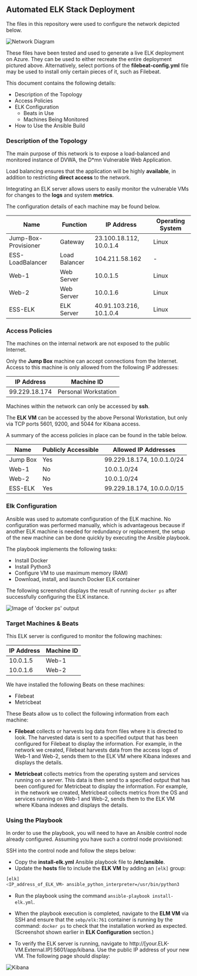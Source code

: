 ## Automated ELK Stack Deployment

The files in this repository were used to configure the network depicted below.

![Network Diagram](Images/NetworkDiagram.png)

These files have been tested and used to generate a live ELK deployment on Azure. They can be used to either recreate the entire deployment pictured above. Alternatively, select portions of the __filebeat-config.yml__ file may be used to install only certain pieces of it, such as Filebeat.

This document contains the following details:
- Description of the Topology
- Access Policies
- ELK Configuration
  - Beats in Use
  - Machines Being Monitored
- How to Use the Ansible Build


### Description of the Topology

The main purpose of this network is to expose a load-balanced and monitored instance of DVWA, the D*mn Vulnerable Web Application.

Load balancing ensures that the application will be highly __available__, in addition to restricting __direct access__ to the network.

Integrating an ELK server allows users to easily monitor the vulnerable VMs for changes to the __logs__ and system __metrics__.

The configuration details of each machine may be found below.

| Name     | Function | IP Address | Operating System |
|----------|----------|------------|------------------|
| Jump-Box-Provisioner | Gateway | 23.100.18.112, 10.0.1.4 | Linux |
| ESS-LoadBalancer | Load Balancer | 104.211.58.162 | - |
| Web-1 | Web Server | 10.0.1.5 | Linux |
| Web-2 | Web Server | 10.0.1.6 | Linux |
| ESS-ELK | ELK Server | 40.91.103.216, 10.1.0.4 | Linux |

### Access Policies

The machines on the internal network are not exposed to the public Internet. 

Only the __Jump Box__ machine can accept connections from the Internet. Access to this machine is only allowed from the following IP addresses:

| IP Address | Machine ID |
|-------------|--------------|
| 99.229.18.174 | Personal Workstation |


Machines within the network can only be accessed by __ssh__.

The __ELK VM__ can be accessed by the above Personal Workstation, but only via TCP ports 5601, 9200, and 5044 for Kibana access.

A summary of the access policies in place can be found in the table below.

| Name     | Publicly Accessible | Allowed IP Addresses |
|----------|---------------------|----------------------|
| Jump Box | Yes | 99.229.18.174, 10.0.1.0/24 |
| Web-1 | No | 10.0.1.0/24 |
| Web-2 | No | 10.0.1.0/24 |
| ESS-ELK | Yes | 99.229.18.174, 10.0.0.0/15 |

### Elk Configuration

Ansible was used to automate configuration of the ELK machine. No configuration was performed manually, which is advantageous because if another ELK machine is needed for redundancy or replacement, the setup of the new machine can be done quickly by executing the Ansible playbook.

The playbook implements the following tasks:

- Install Docker
- Install Python3
- Configure VM to use maximum memory (RAM)
- Download, install, and launch Docker ELK container

The following screenshot displays the result of running `docker ps` after successfully configuring the ELK instance.

![Image of 'docker ps' output](Images/docker_ps_output.png)

### Target Machines & Beats
This ELK server is configured to monitor the following machines:

| IP Address | Machine ID |
|-------------|--------------|
| 10.0.1.5 | Web-1 |
| 10.0.1.6 | Web-2 |

We have installed the following Beats on these machines:

- Filebeat
- Metricbeat

These Beats allow us to collect the following information from each machine:

- __Filebeat__ collects or harvests log data from files where it is directed to look. The harvested data is sent to a specified output that has been configured for Filebeat to display the information. For example, in the network we created, Filebeat harvests data from the access logs of Web-1 and Web-2, sends them to the ELK VM where Kibana indexes and displays the details.

- __Metricbeat__ collects metrics from the operating system and services running on a server. This data is then send to a specified output that has been configured for Metricbeat to display the information. For example, in the network we created, Metricbeat collects metrics from the OS and services running on Web-1 and Web-2, sends them to the ELK VM where Kibana indexes and displays the details.

### Using the Playbook
In order to use the playbook, you will need to have an Ansible control node already configured. Assuming you have such a control node provisioned: 

SSH into the control node and follow the steps below:
- Copy the __install-elk.yml__ Ansible playbook file to __/etc/ansible__.
- Update the __hosts__ file to include the __ELK VM__ by adding an `[elk]` group:
```bash
[elk]
<IP_address_of_ELK_VM> ansible_python_interpreter=/usr/bin/python3
```
- Run the playbook using the command `ansible-playbook install-elk.yml`.

- When the playbook execution is completed, navigate to the __ELM VM__ via SSH and ensure that the `sebp/elk:761` container is running by the command: `docker ps` to check that the installation worked as expected. (Screenshot shown earlier in __ELK Configuration__ section.)

- To verify the ELK server is running, navigate to http://[your.ELK-VM.External.IP]:5601/app/kibana. Use the public IP address of your new VM. The following page should display:

![Kibana](Images/Kibana_home.png)
